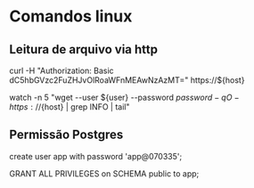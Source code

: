 # Comandos linux

## Leitura de arquivo via http

curl -H "Authorization: Basic dC5hbGVzc2FuZHJvOlRoaWFnMEAwNzAzMT=" https://${host}

watch -n 5 "wget --user ${user} --password ${password} -qO-  https://${host} | grep INFO | tail" 

## Permissão Postgres

create user app with password 'app@070335';

GRANT ALL PRIVILEGES on SCHEMA public to app;
